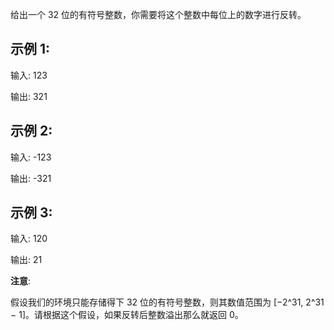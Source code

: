 给出一个 32 位的有符号整数，你需要将这个整数中每位上的数字进行反转。

## 示例 1:

输入: 123

输出: 321
## 示例 2:

输入: -123

输出: -321
## 示例 3:

输入: 120

输出: 21

**注意**:

假设我们的环境只能存储得下 32 位的有符号整数，则其数值范围为 [−2^31,  2^31 − 1]。请根据这个假设，如果反转后整数溢出那么就返回 0。